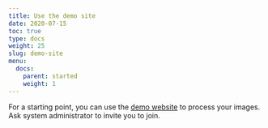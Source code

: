 ```yaml
---
title: Use the demo site
date: 2020-07-15
toc: true
type: docs
weight: 25
slug: demo-site
menu:
  docs:
    parent: started
    weight: 1
---
```



For a starting point, you can use the [demo website](https://phenocopter.csiro.au/) to process your images. Ask system administrator to invite you to join.  
